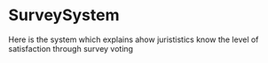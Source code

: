 # SurveySystem

Here is the system which explains ahow jurististics know  the level of satisfaction through survey
voting
